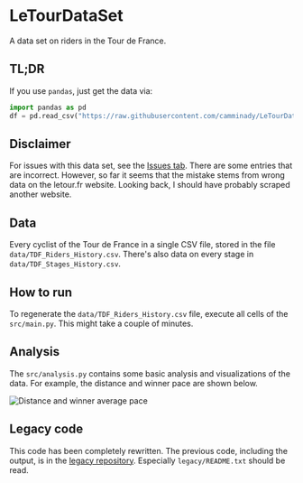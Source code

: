 # LeTourDataSet
A data set on riders in the Tour de France.

## TL;DR
If you use `pandas`, just get the data via:
```python
import pandas as pd 
df = pd.read_csv("https://raw.githubusercontent.com/camminady/LeTourDataSet/master/data/TDF_Riders_History.csv")
```

## Disclaimer 
For issues with this data set, see the [Issues tab](https://github.com/camminady/LeTourDataSet/issues). There are some entries that are incorrect. However, so far it seems that the mistake stems from wrong data on the letour.fr website. Looking back, I should have probably scraped another website.

## Data
Every cyclist of the Tour de France in a single CSV file, stored in the file `data/TDF_Riders_History.csv`.
There's also data on every stage in `data/TDF_Stages_History.csv`.

## How to run
To regenerate the `data/TDF_Riders_History.csv` file, execute all cells of the `src/main.py`. This might take a couple of minutes. 

## Analysis
The `src/analysis.py` contains some basic analysis and visualizations of the data. For example, the distance and winner pace are shown below.

![Distance and winner average pace](https://raw.githubusercontent.com/camminady/LeTourDataSet/master/data/distanceAndPace.png)

## Legacy code
This code has been completely rewritten. The previous code, including the output, is in the [legacy repository](https://github.com/camminady/LeTourDataSetLegacy). Especially `legacy/README.txt` should be read. 

